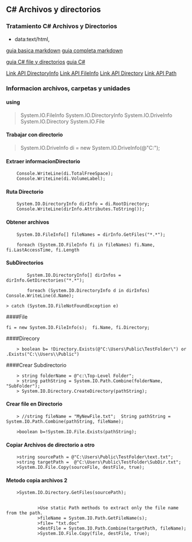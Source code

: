 ## C# Archivos y directorios


### Tratamiento  C#  Archivos y Directorios

- data:text/html, <html contenteditable>

[guia basica markdown](https://github.com/ricval/Documentacion/blob/master/Guias/GitHub/mastering-markdown.md)
[guia completa markdown](https://github.com/adam-p/markdown-here/wiki/Markdown-Cheatsheet)


[guia C#  file y directorios](https://docs.microsoft.com/es-es/dotnet/csharp/programming-guide/file-system/how-to-get-information-about-files-folders-and-drives)
[guia C#](https://docs.microsoft.com/es-es/dotnet/csharp/programming-guide/file-system/)

[Link API  DirectoryInfo](https://msdn.microsoft.com/es-es/library/system.io.directoryinfo(v=vs.110))
[Link  API FileInfo](https://msdn.microsoft.com/es-es/library/system.io.fileinfo(v=vs.110))
[Link  API Directory](https://msdn.microsoft.com/es-es/library/system.io.directory(v=vs.110))
[Link  API Path](https://msdn.microsoft.com/es-es/library/system.io.path(v=vs.110))

### Informacion archivos, carpetas y unidades

#### using

>System.IO.FileInfo
>System.IO.DirectoryInfo
>System.IO.DriveInfo
>System.IO.Directory
>System.IO.File


#### Trabajar con directorio

 >System.IO.DriveInfo di = new System.IO.DriveInfo(@"C:\");
 
#### Extraer informacionDirectorio

        Console.WriteLine(di.TotalFreeSpace);
        Console.WriteLine(di.VolumeLabel);
        
#### Ruta Directorio

		System.IO.DirectoryInfo dirInfo = di.RootDirectory;
		Console.WriteLine(dirInfo.Attributes.ToString());
    
#### Obtener archivos

        System.IO.FileInfo[] fileNames = dirInfo.GetFiles("*.*");
        
        foreach (System.IO.FileInfo fi in fileNames) fi.Name, fi.LastAccessTime, fi.Length
        
#### SubDirectorios

			System.IO.DirectoryInfo[] dirInfos = dirInfo.GetDirectories("*.*");
  
			foreach (System.IO.DirectoryInfo d in dirInfos)  Console.WriteLine(d.Name);
			
	> catch (System.IO.FileNotFoundException e)
	
####File

	fi = new System.IO.FileInfo(s);  fi.Name, fi.Directory;
	
####Direcory

		> boolean b= !Directory.Exists(@"C:\Users\Public\TestFolder\") or .Exists("C:\\Users\\Public")
		
####Crear Subdirectorio

		> string folderName = @"c:\Top-Level Folder";
        > string pathString = System.IO.Path.Combine(folderName, "SubFolder"); 
        > System.IO.Directory.CreateDirectory(pathString);
        
#### Crear file en Directorio

		> //string fileName = "MyNewFile.txt";  String pathString = System.IO.Path.Combine(pathString, fileName);
		
		>boolean b=!System.IO.File.Exists(pathString);

#### Copiar Archivos de directorio a otro

		>string sourcePath = @"C:\Users\Public\TestFolder\text.txt";
        >string targetPath =  @"C:\Users\Public\TestFolder\SubDir.txt";
        >System.IO.File.Copy(sourceFile, destFile, true);
        
#### Metodo copia archivos 2

		>System.IO.Directory.GetFiles(sourcePath);

            
                >Use static Path methods to extract only the file name from the path.
                >fileName = System.IO.Path.GetFileName(s);
                >file= "txt.doc"
                >destFile = System.IO.Path.Combine(targetPath, fileName);
                >System.IO.File.Copy(file, destFile, true);
